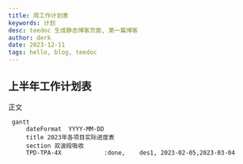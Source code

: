 ```yaml
---
title: 周工作计划表
keywords: 计划
desc: teedoc 生成静态博客页面, 第一篇博客
author: derk
date: 2023-12-11
tags: hello, blog, teedoc
---
```





## 上半年工作计划表

正文

```mermaid
 gantt
     dateFormat  YYYY-MM-DD
     title 2023年各项目实际进度表
     section 双波段吸收
     TPD-TPA-4X            :done,    des1, 2023-02-05,2023-03-04
    
 
     
     
 
     
```

